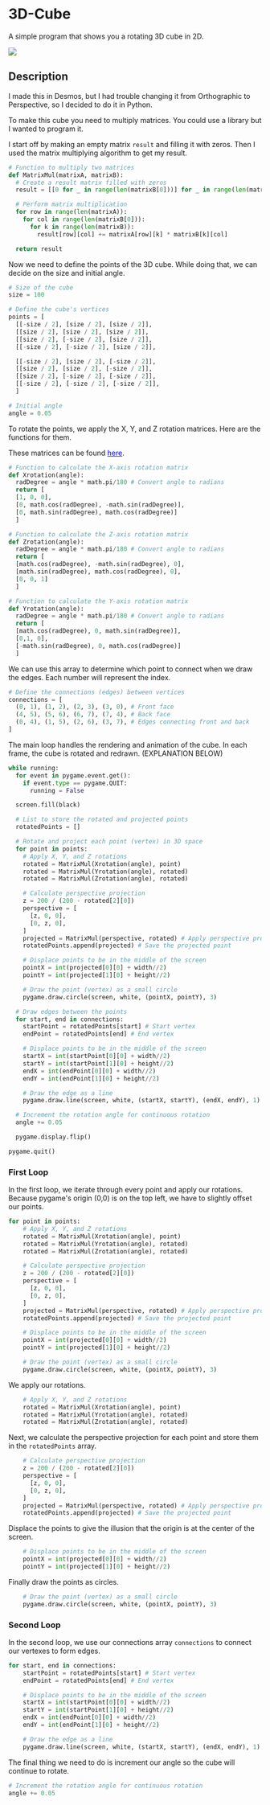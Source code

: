 # 3D-Cube
A simple program that shows you a rotating 3D cube in 2D.

![](https://github.com/DanielNStovell/3D-Cube/blob/main/3D-Cube%20Demo.gif)

## Description
I made this in Desmos, but I had trouble changing it from Orthographic to Perspective, so I decided to do it in Python.

To make this cube you need to multiply matrices.
You could use a library but I wanted to program it.

I start off by making an empty matrix `result` and filling it with zeros.
Then I used the matrix multiplying algorithm to get my result.
```py
# Function to multiply two matrices
def MatrixMul(matrixA, matrixB):
  # Create a result matrix filled with zeros
  result = [[0 for _ in range(len(matrixB[0]))] for _ in range(len(matrixA))]

  # Perform matrix multiplication
  for row in range(len(matrixA)):
    for col in range(len(matrixB[0])):
      for k in range(len(matrixB)):
        result[row][col] += matrixA[row][k] * matrixB[k][col]

  return result

```

Now we need to define the points of the 3D cube.
While doing that, we can decide on the size and initial angle. 

```py
# Size of the cube
size = 100

# Define the cube's vertices
points = [
  [[-size / 2], [size / 2], [size / 2]],
  [[size / 2], [size / 2], [size / 2]],
  [[size / 2], [-size / 2], [size / 2]],
  [[-size / 2], [-size / 2], [size / 2]],

  [[-size / 2], [size / 2], [-size / 2]],
  [[size / 2], [size / 2], [-size / 2]],
  [[size / 2], [-size / 2], [-size / 2]],
  [[-size / 2], [-size / 2], [-size / 2]],
  ]

# Initial angle
angle = 0.05
```

To rotate the points, we apply the X, Y, and Z rotation matrices. 
Here are the functions for them.
<p>These matrices can be found <a href="https://en.wikipedia.org/wiki/Rotation_matrix" style="color: blue;">here</a>.</p>


```py
# Function to calculate the X-axis rotation matrix
def Xrotation(angle):
  radDegree = angle * math.pi/180 # Convert angle to radians
  return [
  [1, 0, 0],
  [0, math.cos(radDegree), -math.sin(radDegree)],
  [0, math.sin(radDegree), math.cos(radDegree)]
  ]

# Function to calculate the Z-axis rotation matrix
def Zrotation(angle):
  radDegree = angle * math.pi/180 # Convert angle to radians
  return [
  [math.cos(radDegree), -math.sin(radDegree), 0],
  [math.sin(radDegree), math.cos(radDegree), 0],
  [0, 0, 1]
  ]

# Function to calculate the Y-axis rotation matrix
def Yrotation(angle):
  radDegree = angle * math.pi/180 # Convert angle to radians
  return [
  [math.cos(radDegree), 0, math.sin(radDegree)],
  [0,1, 0],
  [-math.sin(radDegree), 0, math.cos(radDegree)]
  ]

```

We can use this array to determine which point to connect when we draw the edges. Each number will represent the index.

```py
# Define the connections (edges) between vertices
connections = [
  (0, 1), (1, 2), (2, 3), (3, 0), # Front face
  (4, 5), (5, 6), (6, 7), (7, 4), # Back face
  (0, 4), (1, 5), (2, 6), (3, 7), # Edges connecting front and back
]
```

The main loop handles the rendering and animation of the cube. In each frame, the cube is rotated and redrawn. (EXPLANATION BELOW)

```py
while running:
  for event in pygame.event.get():
    if event.type == pygame.QUIT:
      running = False

  screen.fill(black)

  # List to store the rotated and projected points
  rotatedPoints = []

  # Rotate and project each point (vertex) in 3D space
  for point in points:
    # Apply X, Y, and Z rotations
    rotated = MatrixMul(Xrotation(angle), point)
    rotated = MatrixMul(Yrotation(angle), rotated)
    rotated = MatrixMul(Zrotation(angle), rotated)

    # Calculate perspective projection
    z = 200 / (200 - rotated[2][0])
    perspective = [
      [z, 0, 0],
      [0, z, 0],
    ]
    projected = MatrixMul(perspective, rotated) # Apply perspective projection
    rotatedPoints.append(projected) # Save the projected point

    # Displace points to be in the middle of the screen
    pointX = int(projected[0][0] + width//2)
    pointY = int(projected[1][0] + height//2)

    # Draw the point (vertex) as a small circle
    pygame.draw.circle(screen, white, (pointX, pointY), 3)

  # Draw edges between the points
  for start, end in connections:
    startPoint = rotatedPoints[start] # Start vertex
    endPoint = rotatedPoints[end] # End vertex

    # Displace points to be in the middle of the screen
    startX = int(startPoint[0][0] + width//2)
    startY = int(startPoint[1][0] + height//2)
    endX = int(endPoint[0][0] + width//2)
    endY = int(endPoint[1][0] + height//2)

    # Draw the edge as a line
    pygame.draw.line(screen, white, (startX, startY), (endX, endY), 1)

  # Increment the rotation angle for continuous rotation
  angle += 0.05

  pygame.display.flip()

pygame.quit()
```

### First Loop
In the first loop, we iterate through every point and apply our rotations. Because pygame's origin (0,0) is on the top left, we have to slightly offset our points.

```py
for point in points:
    # Apply X, Y, and Z rotations
    rotated = MatrixMul(Xrotation(angle), point)
    rotated = MatrixMul(Yrotation(angle), rotated)
    rotated = MatrixMul(Zrotation(angle), rotated)

    # Calculate perspective projection
    z = 200 / (200 - rotated[2][0])
    perspective = [
      [z, 0, 0],
      [0, z, 0],
    ]
    projected = MatrixMul(perspective, rotated) # Apply perspective projection
    rotatedPoints.append(projected) # Save the projected point

    # Displace points to be in the middle of the screen
    pointX = int(projected[0][0] + width//2)
    pointY = int(projected[1][0] + height//2)

    # Draw the point (vertex) as a small circle
    pygame.draw.circle(screen, white, (pointX, pointY), 3)
```

We apply our rotations.

```py
    # Apply X, Y, and Z rotations
    rotated = MatrixMul(Xrotation(angle), point)
    rotated = MatrixMul(Yrotation(angle), rotated)
    rotated = MatrixMul(Zrotation(angle), rotated)
```

Next, we calculate the perspective projection for each point and store them in the `rotatedPoints` array.

```py
    # Calculate perspective projection
    z = 200 / (200 - rotated[2][0])
    perspective = [
      [z, 0, 0],
      [0, z, 0],
    ]
    projected = MatrixMul(perspective, rotated) # Apply perspective projection
    rotatedPoints.append(projected) # Save the projected point
```

Displace the points to give the illusion that the origin is at the center of the screen.

```py
    # Displace points to be in the middle of the screen
    pointX = int(projected[0][0] + width//2)
    pointY = int(projected[1][0] + height//2)
```

Finally draw the points as circles.

```py
    # Draw the point (vertex) as a small circle
    pygame.draw.circle(screen, white, (pointX, pointY), 3)
```

### Second Loop
In the second loop, we use our connections array `connections` to connect our vertexes to form edges.

```py
for start, end in connections:
    startPoint = rotatedPoints[start] # Start vertex
    endPoint = rotatedPoints[end] # End vertex

    # Displace points to be in the middle of the screen
    startX = int(startPoint[0][0] + width//2)
    startY = int(startPoint[1][0] + height//2)
    endX = int(endPoint[0][0] + width//2)
    endY = int(endPoint[1][0] + height//2)

    # Draw the edge as a line
    pygame.draw.line(screen, white, (startX, startY), (endX, endY), 1)
```

The final thing we need to do is increment our angle so the cube will continue to rotate.

```py
# Increment the rotation angle for continuous rotation
angle += 0.05
```
